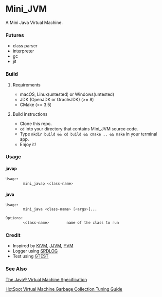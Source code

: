 Mini_JVM
=============
A Mini Java Virtual Machine.

### Futures

- class parser
- interpreter
- gc
- jit

### Build

1. Requirements
    * macOS, Linux(untested) or Windows(untested)
    * JDK (OpenJDK or OracleJDK) (>= 8)
    * CMake (>= 3.5)

2. Build instructions
    * Clone this repo.
    * `cd` into your directory that contains Mini_JVM source code.
    * Type `mkdir build && cd build && cmake .. && make` in your terminal app.
    * Enjoy it!

### Usage

#### javap
```bash
Usage: 
        mini_javap <class-name>
```
#### java
```bash
Usage: 
        mini_java <class-name> [<args>]...

Options:
        <class-name>        name of the class to run
```

### Credit
* Inspired by [KiVM](https://github.com/imkiva/KiVM), [JJVM](https://github.com/caoym/jjvm), [YVM](https://github.com/kelthuzadx/yvm)
* Logger using [SPDLOG](https://github.com/google/googletest)
* Test using [GTEST](https://github.com/gabime/spdlog)

### See Also

[The Java® Virtual Machine Specification](https://docs.oracle.com/javase/specs/jvms/se14/html/)

[HotSpot Virtual Machine Garbage Collection Tuning Guide](https://docs.oracle.com/en/java/javase/14/gctuning/preface.html)